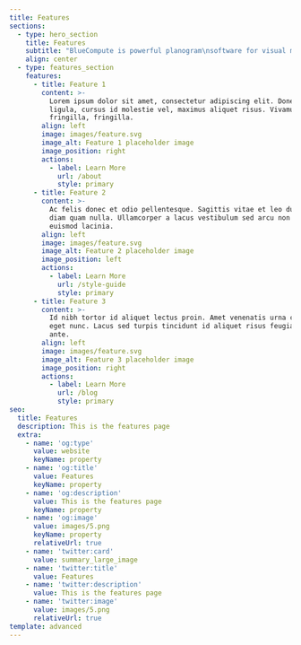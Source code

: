 ```yaml
---
title: Features
sections:
  - type: hero_section
    title: Features
    subtitle: "BlueCompute is powerful planogram\nsoftware for visual merchandising. It is a cloud-based planogram builder that\nrequires no installation process and other associated setups or configuration\ncomplications. You can access your planograms from anywhere at any time.·\_\_\_\_\_\_\_\_\nHuge cost\nbenefitVery affordable pricing and\npractical licensing models to ensure full value for your money\n\n·\_\_\_\_\_\_\_\_\nCloud based\nplanogram\n\nSeamless access to planogram\nsoftware using a browser and internet\n\n·\_\_\_\_\_\_\_\_\nUnlimited\nlicenses\n\nWith our unlimited licensing\nmodel we encourage everyone in your organization to use planograms\n\n·\_\_\_\_\_\_\_\_\nBulk upload\nof image library\n\nAny number and format of product\nimages can be easily uploaded to the product library\n\n·\_\_\_\_\_\_\_\_\nWeb based\nsharing features\n\nSecure sharing of planograms to\nanyone including external users\n\n·\_\_\_\_\_\_\_\_\nMulti-device\n& browser compatibility\n\nUse it from desktop, laptop\ntablet or mobile devices to easily create planograms online\n\n·\_\_\_\_\_\_\_\_\nCustomizable\nTemplates\n\nCustomizable pre-defined\ntemplates to create planograms easily with minimal errors\n\n·\_\_\_\_\_\_\_\_\nAutomated\nplanograms\n\nDefine a rule and automate\nplanogram creation\n\n·\_\_\_\_\_\_\_\_\nCompatible\nwith other planogram files\n\nYou can now import other\nplanogram files to BlueCompute POG\n\n·\_\_\_\_\_\_\_\_\nCustom\nAnalytic Reports\n\nGenerate various reports to gain\ninsights into your sales patterns & customer behavior\n\n·\_\_\_\_\_\_\_\_\nEasy\nCompliance\n\nJust click & post easy\nstore-planogram compliance management system\n\n·\_\_\_\_\_\_\_\_\nProduct\nGroups\n\nGroup products easily based on\ndifferent product attributes & automate rules"
    align: center
  - type: features_section
    features:
      - title: Feature 1
        content: >-
          Lorem ipsum dolor sit amet, consectetur adipiscing elit. Donec nisl
          ligula, cursus id molestie vel, maximus aliquet risus. Vivamus in nibh
          fringilla, fringilla.
        align: left
        image: images/feature.svg
        image_alt: Feature 1 placeholder image
        image_position: right
        actions:
          - label: Learn More
            url: /about
            style: primary
      - title: Feature 2
        content: >-
          Ac felis donec et odio pellentesque. Sagittis vitae et leo duis ut
          diam quam nulla. Ullamcorper a lacus vestibulum sed arcu non odio
          euismod lacinia.
        align: left
        image: images/feature.svg
        image_alt: Feature 2 placeholder image
        image_position: left
        actions:
          - label: Learn More
            url: /style-guide
            style: primary
      - title: Feature 3
        content: >-
          Id nibh tortor id aliquet lectus proin. Amet venenatis urna cursus
          eget nunc. Lacus sed turpis tincidunt id aliquet risus feugiat in
          ante.
        align: left
        image: images/feature.svg
        image_alt: Feature 3 placeholder image
        image_position: right
        actions:
          - label: Learn More
            url: /blog
            style: primary
seo:
  title: Features
  description: This is the features page
  extra:
    - name: 'og:type'
      value: website
      keyName: property
    - name: 'og:title'
      value: Features
      keyName: property
    - name: 'og:description'
      value: This is the features page
      keyName: property
    - name: 'og:image'
      value: images/5.png
      keyName: property
      relativeUrl: true
    - name: 'twitter:card'
      value: summary_large_image
    - name: 'twitter:title'
      value: Features
    - name: 'twitter:description'
      value: This is the features page
    - name: 'twitter:image'
      value: images/5.png
      relativeUrl: true
template: advanced
---
```

